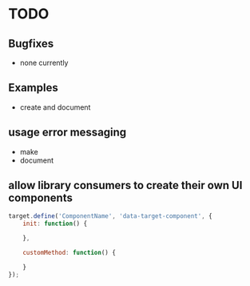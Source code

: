 
# TODO

## Bugfixes

- none currently

## Examples

- create and document

## usage error messaging

- make
- document

## allow library consumers to create their own UI components

```javascript
target.define('ComponentName', 'data-target-component', {
	init: function() {

	},

	customMethod: function() {

	}
});
```